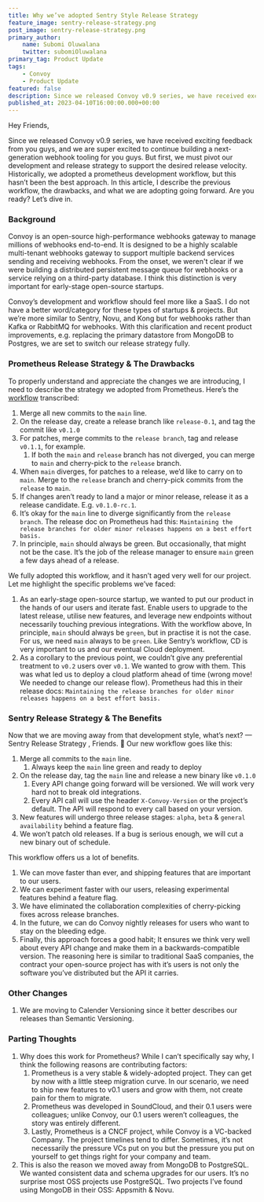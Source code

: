 ```yaml
---
title: Why we’ve adopted Sentry Style Release Strategy
feature_image: sentry-release-strategy.png
post_image: sentry-release-strategy.png
primary_author:
    name: Subomi Oluwalana
    twitter: subomiOluwalana
primary_tag: Product Update
tags:
    - Convoy
    - Product Update
featured: false
description: Since we released Convoy v0.9 series, we have received exciting feedback from you guys, and we are super excited to continue building a next-generation webhook tooling for you guys.  But first, we must pivot our development and release workflow to support the desired release velocity. 
published_at: 2023-04-10T16:00:00.000+00:00
---
```


Hey Friends, 

Since we released Convoy v0.9 series, we have received exciting feedback from you guys, and we are super excited to continue building a next-generation webhook tooling for you guys.  But first, we must pivot our development and release strategy to support the desired release velocity. Historically, we adopted a prometheus development workflow, but this hasn’t been the best approach. In this article, I describe the previous workflow, the drawbacks, and what we are adopting going forward. Are you ready? Let’s dive in.

### Background

Convoy is an open-source high-performance webhooks gateway to manage millions of webhooks end-to-end. It is designed to be a highly scalable multi-tenant webhooks gateway to support multiple backend services sending and receiving webhooks. From the onset, we weren't clear if we were building a distributed persistent message queue for webhooks or a service relying on a third-party database. I think this distinction is very important for early-stage open-source startups. 

Convoy’s development and workflow should feel more like a SaaS. I do not have a better word/category for these types of startups & projects. But we’re more similar to Sentry, Novu, and Kong but for webhooks rather than Kafka or RabbitMQ for webhooks. With this clarification and recent product improvements, e.g. replacing the primary datastore from MongoDB to Postgres, we are set to switch our release strategy fully.

### Prometheus Release Strategy & The Drawbacks

To properly understand and appreciate the changes we are introducing, I need to describe the strategy we adopted from Prometheus. Here’s the [workflow](https://github.com/prometheus/prometheus/blob/main/RELEASE.md) transcribed:

1. Merge all new commits to the `main` line. 
2. On the release day, create a release branch like `release-0.1`, and tag the commit like `v0.1.0`
3. For patches, merge commits to the `release branch`, tag and release `v0.1.1`, for example.
    1. If both the `main` and `release` branch has not diverged, you can merge to `main` and cherry-pick to the `release` branch.
4. When `main` diverges, for patches to a release, we’d like to carry on to `main`.  Merge to the `release` branch and cherry-pick commits from the `release` to `main`. 
5. If changes aren’t ready to land a major or minor release, release it as a release candidate. E.g. `v0.1.0-rc.1`.
6. It’s okay for the `main` line to diverge significantly from the `release branch`. The release doc on Prometheus had this: `Maintaining the release branches for older minor releases happens on a best effort basis.`
7. In principle, `main` should always be green. But occasionally, that might not be the case. It’s the job of the release manager to ensure `main` green a  few days ahead of a release.

We fully adopted this workflow, and it hasn’t aged very well for our project. Let me highlight the specific problems we’ve faced:

1. As an early-stage open-source startup, we wanted to put our product in the hands of our users and iterate fast. Enable users to upgrade to the latest release, utilise new features, and leverage new endpoints without necessarily touching previous integrations. With the workflow above, In principle, `main` should always be `green`, but in practise it is not the case. For us, we need `main` always to be `green`. Like Sentry’s workflow, CD is very important to us and our eventual Cloud deployment. 
2. As a corollary to the previous point, we couldn’t give any preferential treatment to `v0.2` users over `v0.1`. We wanted to grow with them. This was what led us to deploy a cloud platform ahead of time (wrong move! We needed to change our release flow). Prometheus had this in their release docs: `Maintaining the release branches for older minor releases happens on a best effort basis.`

### Sentry Release Strategy & The Benefits

Now that we are moving away from that development style, what’s next? — Sentry Release Strategy , Friends. 🎉 Our new workflow goes like this: 

1. Merge all commits to the `main` line.
    1. Always keep the `main` line green and ready to deploy
2. On the release day, tag the `main` line and release a new binary like `v0.1.0`
    1. Every API change going forward will be versioned. We will work very hard not to break old integrations.
    2. Every API call will use the header `X-Convoy-Version` or the project’s default. The API will respond to every call based on your version. 
3. New features will undergo three release stages: `alpha`, `beta` & `general availability` behind a feature flag.
4. We won’t patch old releases. If a bug is serious enough, we will cut a new binary out of schedule.

This workflow offers us a lot of benefits. 

1. We can move faster than ever, and shipping features that are important to our users. 
2. We can experiment faster with our users, releasing experimental features behind a feature flag.
3. We have eliminated the collaboration complexities of cherry-picking fixes across release branches.
4. In the future, we can do Convoy nightly releases for users who want to stay on the bleeding edge.
5. Finally, this approach forces a good habit; It ensures we think very well about every API change and make them in a backwards-compatible version. The reasoning here is similar to traditional SaaS companies, the contract your open-source project has with it’s users is not only the software you’ve distributed but the API it carries.

### Other Changes

1. We are moving to Calender Versioning since it better describes our releases than Semantic Versioning.

### Parting Thoughts

1. Why does this work for Prometheus? While I can’t specifically say why, I think the following reasons are contributing factors:
    1. Prometheus is a very stable & widely-adopted project. They can get by now with a little steep migration curve. In our scenario, we need to ship new features to v0.1 users and grow with them, not create pain for them to migrate.
    2. Prometheus was developed in SoundCloud, and their 0.1 users were colleagues; unlike Convoy, our 0.1 users weren’t colleagues, the story was entirely different.
    3. Lastly, Prometheus is a CNCF project, while Convoy is a VC-backed Company. The project timelines tend to differ. Sometimes, it’s not necessarily the pressure VCs put on you but the pressure you put on yourself to get things right for your company and team. 
2. This is also the reason we moved away from MongoDB to PostgreSQL. We wanted consistent data and schema upgrades for our users. It’s no surprise most OSS projects use PostgreSQL. Two projects I’ve found using MongoDB in their OSS: Appsmith & Novu.

